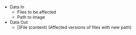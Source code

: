- Data In
    - Files to be affected
    - Path to image
- Data Out
    - []File (content) (Affected versions of files with new path)